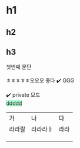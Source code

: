 # h1
## h2
## h3

첫번째 문단 <br/><br/> ㅎㅎㅎㅎㅎ오오오 좋다
✔️
GGG

✔️ private 모드<br/>
<span style="background:#affad1">ddddd</span>
<td style="background-color:00FF00;color:000000"></td>
<td style="background-color:00FF00;color:000000"></td>

|     |      |     |
| :-- | :--- | --- |
| 가   | 나    | 다   |
| 라라랄 | 라라라ㅏ | 라라  |
|     |      |     |
|     |      |     |
|     |      |     |
